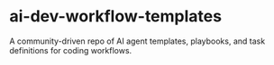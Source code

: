 # ai-dev-workflow-templates
A community-driven repo of AI agent templates, playbooks, and task definitions for coding workflows.
